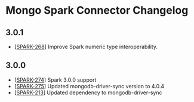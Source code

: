 # Mongo Spark Connector Changelog

## 3.0.1
  * [[SPARK-268](https://jira.mongodb.org/browse/SPARK-268)] Improve Spark numeric type interoperability.

## 3.0.0
  * [[SPARK-274](https://jira.mongodb.org/browse/SPARK-274)] Spark 3.0.0 support
  * [[SPARK-275](https://jira.mongodb.org/browse/SPARK-275)] Updated mongodb-driver-sync version to 4.0.4
  * [[SPARK-213](https://jira.mongodb.org/browse/SPARK-213)] Updated dependency to mongodb-driver-sync
